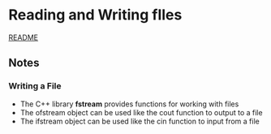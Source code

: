 # Reading and Writing fIles

[README](../README.md)

## Notes

### Writing a File
- The C++ library **fstream** provides functions for working with files
- The ofstream object can be used like the cout function to output to a file
- The ifstream object can be used like the cin function to input from a file

